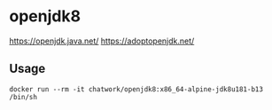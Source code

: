 # openjdk8

https://openjdk.java.net/
https://adoptopenjdk.net/


## Usage

```
docker run --rm -it chatwork/openjdk8:x86_64-alpine-jdk8u181-b13 /bin/sh
```

